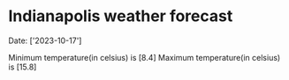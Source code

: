 # Indianapolis weather forecast 
Date: ['2023-10-17'] 

Minimum temperature(in celsius) is [8.4] 
Maximum temperature(in celsius) is [15.8]